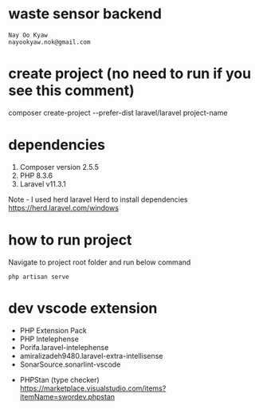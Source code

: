# waste sensor backend
    Nay Oo Kyaw
    nayookyaw.nok@gmail.com

# create project (no need to run if you see this comment)
composer create-project --prefer-dist laravel/laravel project-name

# dependencies
1. Composer version 2.5.5
2. PHP 8.3.6
3. Laravel v11.3.1

Note - I used herd laravel Herd to install dependencies <br>
https://herd.laravel.com/windows <br>

# how to run project
Navigate to project root folder and run below command <br>

`php artisan serve`

# dev vscode extension
- PHP Extension Pack
- PHP Intelephense
- Porifa.laravel-intelephense
- amiralizadeh9480.laravel-extra-intellisense
- SonarSource.sonarlint-vscode

* PHPStan (type checker) <br>
https://marketplace.visualstudio.com/items?itemName=swordev.phpstan <br>